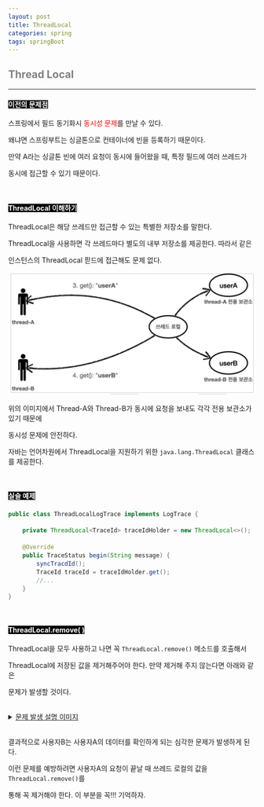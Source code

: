 ```yaml
---
layout: post
title: ThreadLocal
categories: spring
tags: springBoot
---
```


## <span style="color:gray">Thread Local</span>

---

#### <span style="background-color:black; color:white">이전의 문제점</span>

스프링에서 필드 동기화시 <span style="color:red">동시성 문제</span>를 만날 수 있다.

왜냐면 스프링부트는 싱글톤으로 컨테이너에 빈을 등록하기 때문이다. 

만약 A라는 싱글톤 빈에 여러 요청이 동시에 들어왔을 때, 특정 필드에 여러 쓰레드가

동시에 접근할 수 있기 때문이다.

<br>

#### <span style="background-color:black; color:white">ThreadLocal 이해하기</span>

ThreadLocal은 해당 쓰레드만 접근할 수 있는 특별한 저장소를 말한다.

ThreadLocal을 사용하면 각 쓰레드마다 별도의 내부 저장소를 제공한다. 따라서 같은

인스턴스의 ThreadLocal 핃드에 접근해도 문제 없다.

<img src = "../assets/img/spring/advance/ThreadLocal.png">

위의 이미지에서 Thread-A와 Thread-B가 동시에 요청을 보내도 각각 전용 보관소가 있기 때문에

동시성 문제에 안전하다.

자바는 언어차원에서 ThreadLocal을 지원하기 위한 `java.lang.ThreadLocal` 클래스를 제공한다.

<br>

#### <span style="background-color:black; color:white">실슬 예제</span>

```java
public class ThreadLocalLogTrace implements LogTrace {

    private ThreadLocal<TraceId> traceIdHolder = new ThreadLocal<>();

    @Override
    public TraceStatus begin(String message) {
        syncTracdId();
        TraceId traceId = traceIdHolder.get();
        //...
    }
}
```

<br>

#### <span style="background-color:black; color:white">ThreadLocal.remove( )</span>

ThreadLocal을 모두 사용하고 나면 꼭 `ThreadLocal.remove()` 메소드를 호출해서

ThreadLocal에 저장된 값을 제거해주어야 한다. 만약 제거해 주지 않는다면 아래와 같은

문제가 발생할 것이다.

<br>

<details>
<summary><u>문제 발생 설명 이미지</u></summary>
<div markdown="1">

<br>

<img src = "/assets/img/spring/advance/remove1.png">
<img src = "/assets/img/spring/advance/remove2.png">


</div>
</details><br>

결과적으로 사용자B는 사용자A의 데이터를 확인하게 되는 심각한 문제가 발생하게 된다.

이런 문제를 예방하려면 사용자A의 요청이 끝날 때 쓰레드 로컬의 값을 `ThreadLocal.remove()`를

통해 꼭 제거해야 한다. 이 부분을 꼭!!! 기억하자.